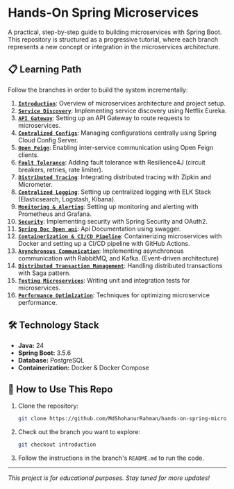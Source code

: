 # Hands-On Spring Microservices

A practical, step-by-step guide to building microservices with Spring Boot. This repository is structured as a progressive tutorial, where each branch represents a new concept or integration in the microservices architecture.

## 📋 Learning Path

Follow the branches in order to build the system incrementally:

1. **[`Introduction`](https://github.com/MdShohanurRahman/hands-on-spring-microservice/tree/introduction)**: Overview of microservices architecture and project setup. 
2. **[`Service Discovery`](https://github.com/MdShohanurRahman/hands-on-spring-microservice/tree/discovery-server)**: Implementing service discovery using Netflix Eureka.
3. **[`API Gateway`](https://github.com/MdShohanurRahman/hands-on-spring-microservice/tree/api-gateway)**: Setting up an API Gateway to route requests to microservices.
4. **[`Centralized Configs`](https://github.com/MdShohanurRahman/hands-on-spring-microservice/tree/config-server)**: Managing configurations centrally using Spring Cloud Config Server.
5. **[`Open Feign`](https://github.com/MdShohanurRahman/hands-on-spring-microservice/tree/open-feign)**: Enabling inter-service communication using Open Feign clients.
6. **[`Fault Tolerance`](https://github.com/MdShohanurRahman/hands-on-spring-microservice/tree/fault-tolerance)**: Adding fault tolerance with Resilience4J (circuit breakers, retries, rate limiter).
7. **[`Distributed Tracing`](https://github.com/MdShohanurRahman/hands-on-spring-microservice/tree/distributed-tracing)**: Integrating distributed tracing with Zipkin and Micrometer.
8. **[`Centralized Logging`](https://github.com/MdShohanurRahman/hands-on-spring-microservice/tree/centralized-logging)**: Setting up centralized logging with ELK Stack (Elasticsearch, Logstash, Kibana).
9. **[`Monitoring & Alerting`](https://github.com/MdShohanurRahman/hands-on-spring-microservice/tree/monitor)**: Setting up monitoring and alerting with Prometheus and Grafana.
10. **[`Security`](https://github.com/MdShohanurRahman/hands-on-spring-microservice/tree/security)**: Implementing security with Spring Security and OAuth2.
11. **[`Spring Doc Open api`](https://github.com/MdShohanurRahman/hands-on-spring-microservice/tree/open-api)**: Api Documentation using swagger.
12. **[`Containerization & CI/CD Pipeline`](https://github.com/MdShohanurRahman/hands-on-spring-microservice/tree/containerization)**: Containerizing microservices with Docker and setting up a CI/CD pipeline with GitHub Actions.
13. **[`Asynchronous Communication`](https://github.com/MdShohanurRahman/hands-on-spring-microservice/tree/async-communication)**: Implementing asynchronous communication with RabbitMQ, and Kafka. (Event-driven architecture)
14. **[`Distributed Transaction Management`](https://github.com/MdShohanurRahman/hands-on-spring-microservice/tree/distributed-transaction)**: Handling distributed transactions with Saga pattern.
15. **[`Testing Microservices`](https://github.com/MdShohanurRahman/hands-on-spring-microservice/tree/testing)**: Writing unit and integration tests for microservices.
16. **[`Performance Optimization`](https://github.com/MdShohanurRahman/hands-on-spring-microservice/tree/performance-optimization)**: Techniques for optimizing microservice performance.

## 🛠️ Technology Stack

*   **Java:** 24
*   **Spring Boot:** 3.5.6
*   **Database:** PostgreSQL
*   **Containerization:** Docker & Docker Compose

## 🚀 How to Use This Repo

1.  Clone the repository:
    ```bash
    git clone https://github.com/MdShohanurRahman/hands-on-spring-microservice.git
    ```
2.  Check out the branch you want to explore:
    ```bash
    git checkout introduction
    ```
3.  Follow the instructions in the branch's `README.md` to run the code.

---

*This project is for educational purposes. Stay tuned for more updates!*
